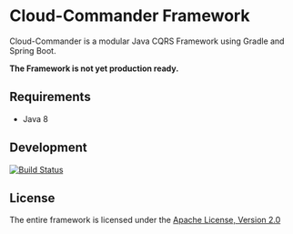 # Cloud-Commander Framework
Cloud-Commander is a modular Java CQRS Framework using Gradle and Spring Boot.

**The Framework is not yet production ready.**

## Requirements
* Java 8

## Development
[![Build Status](https://travis-ci.org/cloudcommander/cloudcommander.svg?branch=master)](https://travis-ci.org/cloudcommander/cloudcommander)

## License
The entire framework is licensed under the [Apache License, Version 2.0](https://www.apache.org/licenses/LICENSE-2.0)